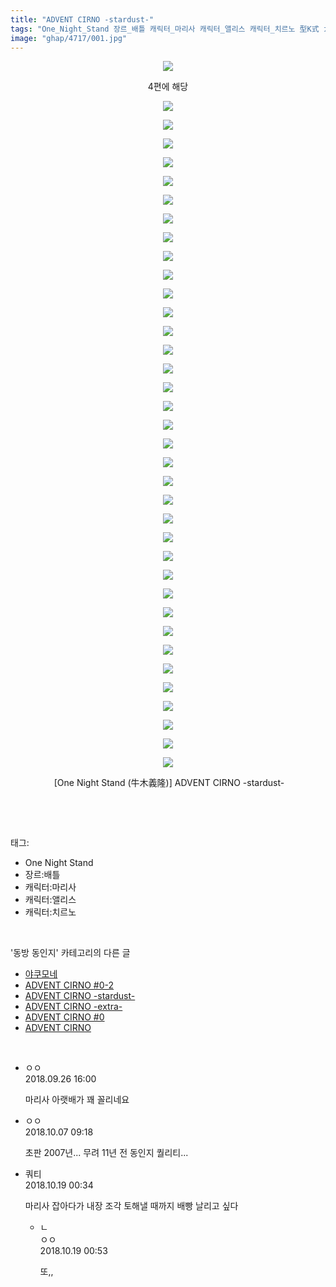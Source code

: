 ```yaml
---
title: "ADVENT CIRNO -stardust-"
tags: "One_Night_Stand 장르_배틀 캐릭터_마리사 캐릭터_앨리스 캐릭터_치르노 型K式 カタケイ 동방_동인지"
image: "ghap/4717/001.jpg"
---
```

<div class="article">
<p style="text-align: center; clear: none; float: none;"><img src="{{ site.nasurl }}/ghap/4717/001.jpg"/></p>
<p style="text-align: center; clear: none; float: none;">4편에 해당</p>
<p style="text-align: center; clear: none; float: none;"><img src="{{ site.nasurl }}/ghap/4717/002.jpg"/></p>
<p style="text-align: center; clear: none; float: none;"><img src="{{ site.nasurl }}/ghap/4717/003.jpg"/></p>
<p style="text-align: center; clear: none; float: none;"><img src="{{ site.nasurl }}/ghap/4717/004.jpg"/></p>
<p style="text-align: center; clear: none; float: none;"><img src="{{ site.nasurl }}/ghap/4717/005.jpg"/></p>
<p style="text-align: center; clear: none; float: none;"><img src="{{ site.nasurl }}/ghap/4717/006.jpg"/></p>
<p style="text-align: center; clear: none; float: none;"><img src="{{ site.nasurl }}/ghap/4717/007.jpg"/></p>
<p style="text-align: center; clear: none; float: none;"><img src="{{ site.nasurl }}/ghap/4717/008.jpg"/></p>
<p style="text-align: center; clear: none; float: none;"><img src="{{ site.nasurl }}/ghap/4717/009.jpg"/></p>
<p style="text-align: center; clear: none; float: none;"><img src="{{ site.nasurl }}/ghap/4717/010.jpg"/></p>
<p style="text-align: center; clear: none; float: none;"><img src="{{ site.nasurl }}/ghap/4717/011.jpg"/></p>
<p style="text-align: center; clear: none; float: none;"><img src="{{ site.nasurl }}/ghap/4717/012.jpg"/></p>
<p style="text-align: center; clear: none; float: none;"><img src="{{ site.nasurl }}/ghap/4717/013.jpg"/></p>
<p style="text-align: center; clear: none; float: none;"><img src="{{ site.nasurl }}/ghap/4717/014.jpg"/></p>
<p style="text-align: center; clear: none; float: none;"><img src="{{ site.nasurl }}/ghap/4717/015.jpg"/></p>
<p style="text-align: center; clear: none; float: none;"><img src="{{ site.nasurl }}/ghap/4717/016.jpg"/></p>
<p style="text-align: center; clear: none; float: none;"><img src="{{ site.nasurl }}/ghap/4717/017.jpg"/></p>
<p style="text-align: center; clear: none; float: none;"><img src="{{ site.nasurl }}/ghap/4717/018.jpg"/></p>
<p style="text-align: center; clear: none; float: none;"><img src="{{ site.nasurl }}/ghap/4717/019.jpg"/></p>
<p style="text-align: center; clear: none; float: none;"><img src="{{ site.nasurl }}/ghap/4717/020.jpg"/></p>
<p style="text-align: center; clear: none; float: none;"><img src="{{ site.nasurl }}/ghap/4717/021.jpg"/></p>
<p style="text-align: center; clear: none; float: none;"><img src="{{ site.nasurl }}/ghap/4717/022.jpg"/></p>
<p style="text-align: center; clear: none; float: none;"><img src="{{ site.nasurl }}/ghap/4717/023.jpg"/></p>
<p style="text-align: center; clear: none; float: none;"><img src="{{ site.nasurl }}/ghap/4717/024.jpg"/></p>
<p style="text-align: center; clear: none; float: none;"><img src="{{ site.nasurl }}/ghap/4717/025.jpg"/></p>
<p style="text-align: center; clear: none; float: none;"><img src="{{ site.nasurl }}/ghap/4717/026.jpg"/></p>
<p style="text-align: center; clear: none; float: none;"><img src="{{ site.nasurl }}/ghap/4717/027.jpg"/></p>
<p style="text-align: center; clear: none; float: none;"><img src="{{ site.nasurl }}/ghap/4717/028.jpg"/></p>
<p style="text-align: center; clear: none; float: none;"><img src="{{ site.nasurl }}/ghap/4717/029.jpg"/></p>
<p style="text-align: center; clear: none; float: none;"><img src="{{ site.nasurl }}/ghap/4717/030.jpg"/></p>
<p style="text-align: center; clear: none; float: none;"><img src="{{ site.nasurl }}/ghap/4717/031.jpg"/></p>
<p style="text-align: center; clear: none; float: none;"><img src="{{ site.nasurl }}/ghap/4717/032.jpg"/></p>
<p style="text-align: center; clear: none; float: none;"><img src="{{ site.nasurl }}/ghap/4717/033.jpg"/></p>
<p style="text-align: center; clear: none; float: none;"><img src="{{ site.nasurl }}/ghap/4717/034.jpg"/></p>
<p style="text-align: center; clear: none; float: none;"><img src="{{ site.nasurl }}/ghap/4717/035.jpg"/></p>
<p style="text-align: center; clear: none; float: none;"><img src="{{ site.nasurl }}/ghap/4717/036.jpg"/></p>
<p style="text-align: center; clear: none; float: none;"><img src="{{ site.nasurl }}/ghap/4717/037.jpg"/></p>
<p style="text-align: center; clear: none; float: none;"> [One Night Stand (牛木義隆)] ADVENT CIRNO -stardust-</p>
<p><br/></p>
</div><br/>
<div class="tagTrail">
<p>태그: </p>
<ul>
<li>One Night Stand</li>
<li>장르:배틀</li>
<li>캐릭터:마리사</li>
<li>캐릭터:앨리스</li>
<li>캐릭터:치르노</li>
</ul>
</div><br/>
<div class="another">
<p>'동방 동인지' 카테고리의 다른 글</p>
<ul>
<li><a href="/2018-09-30-ghap_4730">야쿠모네</a></li>
<li><a href="/2018-09-25-ghap_4718">ADVENT CIRNO #0-2</a></li>
<li><a href="/2018-09-25-ghap_4717">ADVENT CIRNO -stardust-</a></li>
<li><a href="/2018-09-25-ghap_4716">ADVENT CIRNO -extra-</a></li>
<li><a href="/2018-09-25-ghap_4715">ADVENT CIRNO #0</a></li>
<li><a href="/2018-09-25-ghap_4714">ADVENT CIRNO</a></li>
</ul>
</div><br/>
<div class="cb_module cb_fluid">
<div class="cb_wrt cb_profile">
<div class="comment">
<ul>
<li class="cb_thumb_off" id="comment15339972">
<div class="cb_comment_area">
<div class="cb_info_area">
<div class="cb_section">
<span class="cb_nick_name">ㅇㅇ</span>
</div>
<div class="cb_section">
<span class="cb_date">2018.09.26 16:00 </span>
</div>
</div>
<div class="cb_dsc_comment">
<p class="cb_dsc">
											마리사 아랫배가 꽤 꼴리네요
										</p>
</div>
</div></li>
<li class="cb_thumb_off" id="comment15347335">
<div class="cb_comment_area">
<div class="cb_info_area">
<div class="cb_section">
<span class="cb_nick_name">ㅇㅇ</span>
</div>
<div class="cb_section">
<span class="cb_date">2018.10.07 09:18 </span>
</div>
</div>
<div class="cb_dsc_comment">
<p class="cb_dsc">
											초판 2007년... 무려 11년 전 동인지 퀄리티...
										</p>
</div>
</div></li>
<li class="cb_thumb_off" id="comment15358013">
<div class="cb_comment_area">
<div class="cb_info_area">
<div class="cb_section">
<span class="cb_nick_name">쿼티</span>
</div>
<div class="cb_section">
<span class="cb_date">2018.10.19 00:34 </span>
</div>
</div>
<div class="cb_dsc_comment">
<p class="cb_dsc">
											마리사 잡아다가 내장 조각 토해낼 때까지 배빵 날리고 싶다
										</p>
</div>
<ul>
<li class="cb_thumb_off" id="comment15358023">
<span class="cb_bu_subnode">ㄴ</span>
<div class="cb_comment_area">
<div class="cb_info_area">
<div class="cb_section">
<span class="cb_nick_name">ㅇㅇ</span>
</div>
<div class="cb_section">
<span class="cb_date">2018.10.19 00:53 </span>
</div>
</div>
<div class="cb_dsc_comment">
<p class="cb_dsc">
																또,,
															</p>
</div>
</div>
</li>
</ul>
</div></li>
</ul>
</div>
</div><!-- commentList close -->
</div><br/>
